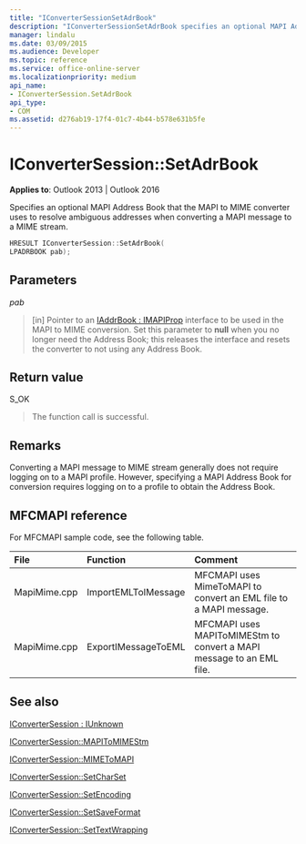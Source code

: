 ```yaml
---
title: "IConverterSessionSetAdrBook"
description: "IConverterSessionSetAdrBook specifies an optional MAPI Address Book that the MAPI to MIME converter uses to resolve ambiguous addresses."
manager: lindalu
ms.date: 03/09/2015
ms.audience: Developer
ms.topic: reference
ms.service: office-online-server
ms.localizationpriority: medium
api_name:
- IConverterSession.SetAdrBook
api_type:
- COM
ms.assetid: d276ab19-17f4-01c7-4b44-b578e631b5fe
---
```


# IConverterSession::SetAdrBook

  
  
**Applies to**: Outlook 2013 | Outlook 2016 
  
Specifies an optional MAPI Address Book that the MAPI to MIME converter uses to resolve ambiguous addresses when converting a MAPI message to a MIME stream.
  
```cpp
HRESULT IConverterSession::SetAdrBook( 
LPADRBOOK pab); 
```

## Parameters

 _pab_
  
> [in] Pointer to an [IAddrBook : IMAPIProp](iaddrbookimapiprop.md) interface to be used in the MAPI to MIME conversion. Set this parameter to **null** when you no longer need the Address Book; this releases the interface and resets the converter to not using any Address Book. 
    
## Return value

S_OK
  
> The function call is successful.
    
## Remarks

Converting a MAPI message to MIME stream generally does not require logging on to a MAPI profile. However, specifying a MAPI Address Book for conversion requires logging on to a profile to obtain the Address Book.
  
## MFCMAPI reference

For MFCMAPI sample code, see the following table.
  
|**File**|**Function**|**Comment**|
|:-----|:-----|:-----|
|MapiMime.cpp  <br/> |ImportEMLToIMessage  <br/> |MFCMAPI uses MimeToMAPI to convert an EML file to a MAPI message. |
|MapiMime.cpp  <br/> |ExportIMessageToEML  <br/> |MFCMAPI uses MAPIToMIMEStm to convert a MAPI message to an EML file. |
   
## See also



[IConverterSession : IUnknown](iconvertersessioniunknown.md)
  
[IConverterSession::MAPIToMIMEStm](iconvertersession-mapitomimestm.md)
  
[IConverterSession::MIMEToMAPI](iconvertersession-mimetomapi.md)
  
[IConverterSession::SetCharSet](iconvertersession-setcharset.md)
  
[IConverterSession::SetEncoding](iconvertersession-setencoding.md)
  
[IConverterSession::SetSaveFormat](iconvertersession-setsaveformat.md)
  
[IConverterSession::SetTextWrapping](iconvertersession-settextwrapping.md)

